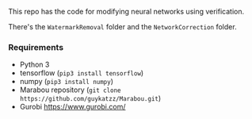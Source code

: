 This repo has the code for modifying neural networks using verification.

There's the `WatermarkRemoval` folder and the `NetworkCorrection` folder.

### Requirements
- Python 3
- tensorflow (`pip3 install tensorflow`)
- numpy (`pip3 install numpy`)
- Marabou repository (`git clone https://github.com/guykatzz/Marabou.git`)
- Gurobi https://www.gurobi.com/

